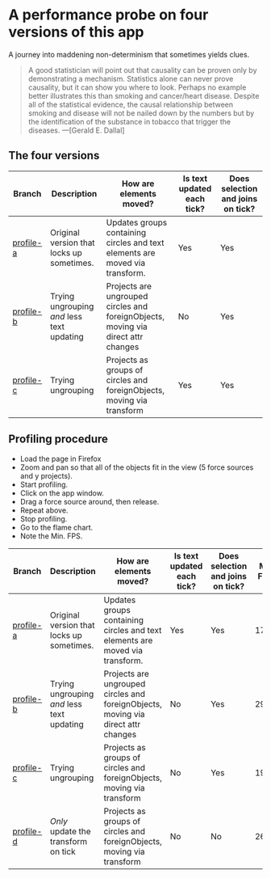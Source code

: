 # A performance probe on four versions of this app

A journey into maddening non-determinism that sometimes yields clues.

>  A good statistician will point out that causality can be proven only by demonstrating a mechanism. Statistics alone can never prove causality, but it can show you where to look. Perhaps no example better illustrates this than smoking and cancer/heart disease. Despite all of the statistical evidence, the causal relationship between smoking and disease will not be nailed down by the numbers but by the identification of the substance in tobacco that trigger the diseases.
—[Gerald E. Dallal]

## The four versions

|Branch|Description|How are elements moved?|Is text updated each tick?|Does selection and joins on tick?|
|---|---|---|---|---|
|[profile-a](https://github.com/jimkang/chaos-galaxies/tree/profile-a)|Original version that locks up sometimes.|Updates groups containing circles and text elements are moved via transform.|Yes|Yes|
|[profile-b](https://github.com/jimkang/chaos-galaxies/tree/profile-b)|Trying ungrouping *and* less text updating|Projects are ungrouped circles and foreignObjects, moving via direct attr changes|No|Yes|
|[profile-c](https://github.com/jimkang/chaos-galaxies/tree/profile-c)|Trying ungrouping|Projects as groups of circles and foreignObjects, moving via transform|Yes|Yes|

## Profiling procedure

- Load the page in Firefox
- Zoom and pan so that all of the objects fit in the view (5 force sources and y projects).
- Start profiling.
- Click on the app window.
- Drag a force source around, then release.
- Repeat above.
- Stop profiling.
- Go to the flame chart.
- Note the Min. FPS.


|Branch|Description|How are elements moved?|Is text updated each tick?|Does selection and joins on tick?|Min FPS.
|---|---|---|---|---|---|
|[profile-a](https://github.com/jimkang/chaos-galaxies/tree/profile-a)|Original version that locks up sometimes.|Updates groups containing circles and text elements are moved via transform.|Yes|Yes|17.53|
|[profile-b](https://github.com/jimkang/chaos-galaxies/tree/profile-b)|Trying ungrouping *and* less text updating|Projects are ungrouped circles and foreignObjects, moving via direct attr changes|No|Yes|29.83|
|[profile-c](https://github.com/jimkang/chaos-galaxies/tree/profile-c)|Trying ungrouping|Projects as groups of circles and foreignObjects, moving via transform|No|Yes|19|
|[profile-d](https://github.com/jimkang/chaos-galaxies/tree/profile-d)|*Only* update the transform on tick|Projects as groups of circles and foreignObjects, moving via transform|No|No|26.68|
